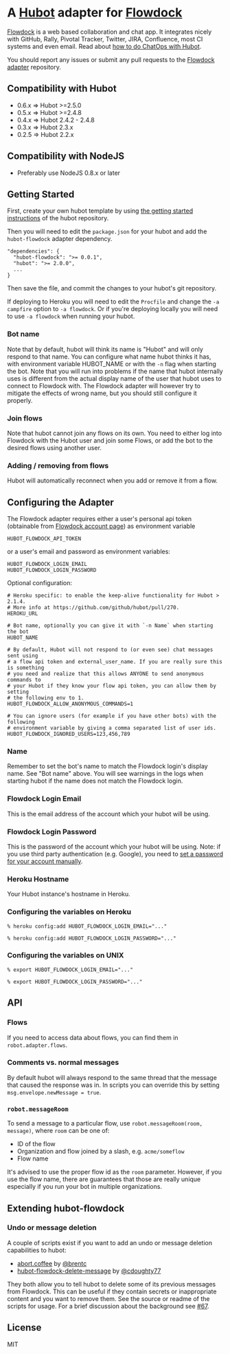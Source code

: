 # A [Hubot](https://github.com/github/hubot) adapter for [Flowdock](https://www.flowdock.com)

[Flowdock](https://www.flowdock.com/) is a web based collaboration and chat app. It integrates nicely with GitHub, Rally, Pivotal Tracker, Twitter, JIRA, Confluence, most CI systems and even email. Read about [how to do ChatOps with Hubot](http://blog.flowdock.com/2014/11/11/chatops-devops-with-hubot/).

You should report any issues or submit any pull requests to the
[Flowdock adapter](https://github.com/flowdock/hubot-flowdock) repository.

## Compatibility with Hubot

 * 0.6.x => Hubot >=2.5.0
 * 0.5.x => Hubot >=2.4.8
 * 0.4.x => Hubot 2.4.2 - 2.4.8
 * 0.3.x => Hubot 2.3.x
 * 0.2.5 => Hubot 2.2.x

## Compatibility with NodeJS

 * Preferably use NodeJS 0.8.x or later

## Getting Started

First, create your own hubot template by using [the getting started instructions](https://github.com/github/hubot/blob/master/README.md) of the hubot repository.

Then you will need to edit the `package.json` for your hubot and add the
`hubot-flowdock` adapter dependency.

    "dependencies": {
      "hubot-flowdock": ">= 0.0.1",
      "hubot": ">= 2.0.0",
      ...
    }

Then save the file, and commit the changes to your hubot's git repository.

If deploying to Heroku you will need to edit the `Procfile` and change the
`-a campfire` option to `-a flowdock`. Or if you're deploying locally
you will need to use `-a flowdock` when running your hubot.

### Bot name

Note that by default, hubot will think its name is "Hubot" and will only respond to that name. You can configure what name hubot thinks it has, with environment variable HUBOT_NAME or with the `-n` flag when starting the bot. Note that you will run into problems if the name that hubot internally uses is different from the actual display name of the user that hubot uses to connect to Flowdock with. The Flowdock adapter will however try to mitigate the effects of wrong name, but you should still configure it properly.

### Join flows

Note that hubot cannot join any flows on its own. You need to either log into Flowdock with the Hubot user and join some Flows, or add the bot to the desired flows using another user.

### Adding / removing from flows

Hubot will automatically reconnect when you add or remove it from a flow.

## Configuring the Adapter

The Flowdock adapter requires either a user's personal api token (obtainable from [Flowdock account page](https://www.flowdock.com/account/tokens)) as environment variable

    HUBOT_FLOWDOCK_API_TOKEN

or a user's email and password as environment variables:

    HUBOT_FLOWDOCK_LOGIN_EMAIL
    HUBOT_FLOWDOCK_LOGIN_PASSWORD

Optional configuration:

    # Heroku specific: to enable the keep-alive functionality for Hubot > 2.1.4.
    # More info at https://github.com/github/hubot/pull/270.
    HEROKU_URL

    # Bot name, optionally you can give it with `-n Name` when starting the bot
    HUBOT_NAME

    # By default, Hubot will not respond to (or even see) chat messages sent using
    # a flow api token and external_user_name. If you are really sure this is something
    # you need and realize that this allows ANYONE to send anonymous commands to
    # your Hubot if they know your flow api token, you can allow them by setting
    # the following env to 1.
    HUBOT_FLOWDOCK_ALLOW_ANONYMOUS_COMMANDS=1

    # You can ignore users (for example if you have other bots) with the following
    # environment variable by giving a comma separated list of user ids.
    HUBOT_FLOWDOCK_IGNORED_USERS=123,456,789

### Name

Remember to set the bot's name to match the Flowdock login's display name. See "Bot name" above. You will see warnings in the logs when starting hubot if the name does not match the Flowdock login.

### Flowdock Login Email

This is the email address of the account which your hubot will be using.

### Flowdock Login Password

This is the password of the account which your hubot will be using. Note: if you use third party authentication (e.g. Google), you need to [set a password for your account manually](https://www.flowdock.com/account/authorizations).

### Heroku Hostname

Your Hubot instance's hostname in Heroku.

### Configuring the variables on Heroku

    % heroku config:add HUBOT_FLOWDOCK_LOGIN_EMAIL="..."

    % heroku config:add HUBOT_FLOWDOCK_LOGIN_PASSWORD="..."

### Configuring the variables on UNIX

    % export HUBOT_FLOWDOCK_LOGIN_EMAIL="..."

    % export HUBOT_FLOWDOCK_LOGIN_PASSWORD="..."

## API

### Flows

If you need to access data about flows, you can find them in `robot.adapter.flows`.

### Comments vs. normal messages

By default hubot will always respond to the same thread that the message that caused the response was in. In scripts you can override this by setting `msg.envelope.newMessage = true`.

### `robot.messageRoom`

To send a message to a particular flow, use `robot.messageRoom(room, message)`, where `room` can be one of:

- ID of the flow
- Organization and flow joined by a slash, e.g. `acme/someflow`
- Flow name

It's advised to use the proper flow id as the `room` parameter. However, if you use the flow name, there are guarantees that those are really unique especially if you run your bot in multiple organizations.

## Extending hubot-flowdock

### Undo or message deletion

A couple of scripts exist if you want to add an undo or message deletion capabilities to hubot:

* [abort.coffee](https://gist.github.com/brentc/63ce932e6c0dd8ea3b7a) by [@brentc](https://github.com/brentc)
* [hubot-flowdock-delete-message](https://github.com/cdoughty77/hubot-flowdock-delete-message) by [@cdoughty77](https://github.com/cdoughty77)

They both allow you to tell hubot to delete some of its previous messages from Flowdock. This can be useful if they contain secrets or inappropriate content and you want to remove them. See the source or readme of the scripts for usage. For a brief discussion about the background see [#67](https://github.com/flowdock/hubot-flowdock/issues/67).

## License

MIT
